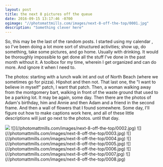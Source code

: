 ```yaml
---
layout: post
title: the next 8 pictures off the queue
date: 2016-09-15 13:17:46 -0700
ogimage: "//photomattmills.com/images/next-8-off-the-top/0001.jpg"
description: "Something clever here"
---
```


So, this may be the last of the random posts. I started using my calendar , so I've been doing a lot more sort of structured activities; show up, do something, take some pictures, and go home. Usually with drinking. It would be thoroughly impossible to get done all the stuff I've done in the past month without it. A toolbox for my time, wherein I get organized and can do more. And ignore it when I need to.

The photos: starting with a lunch walk int and out of North Beach (where we sometimes go for pizza). Hipshot and then not. That last one, the "I want to believe in myself" patch, I want that patch. Then, a woman walking away from the montgomery bart, walking in front of the waste ground that used to be a parking lot. It may be again, some day. Then there are the photos of Adam's birthday, him and Annie and then Adam and a friend in the second frame. And then a wall of flowers that I found somewhere. Some day, I'll figure out how to make captions work here, and all of these little descriptions will just go next to the photos. until that day.

<span style="display:block;" class="center">
  <img class="vertical" src="//photomattmills.com/images/next-8-off-the-top/0001.jpg" />
![](//photomattmills.com/images/next-8-off-the-top/0002.jpg)
![](//photomattmills.com/images/next-8-off-the-top/0003.jpg)
![](//photomattmills.com/images/next-8-off-the-top/0004.jpg)
![](//photomattmills.com/images/next-8-off-the-top/0005.jpg)
![](//photomattmills.com/images/next-8-off-the-top/0006.jpg)
![](//photomattmills.com/images/next-8-off-the-top/0007.jpg)
![](//photomattmills.com/images/next-8-off-the-top/0008.jpg)
</span>

